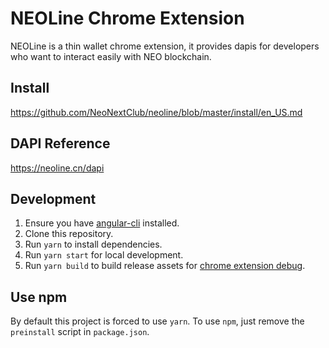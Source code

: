 # NEOLine Chrome Extension

NEOLine is a thin wallet chrome extension, it provides dapis for developers who want to interact easily with NEO blockchain.

## Install

https://github.com/NeoNextClub/neoline/blob/master/install/en_US.md

## DAPI Reference

https://neoline.cn/dapi

## Development

1. Ensure you have [angular-cli](https://angular.io/cli) installed.
2. Clone this repository.
3. Run `yarn` to install dependencies.
4. Run `yarn start` for local development.
5. Run `yarn build` to build release assets for [chrome extension debug](https://developer.chrome.com/extensions/tut_debugging).

## Use npm

By default this project is forced to use `yarn`. To use `npm`, just remove the `preinstall` script in `package.json`.
